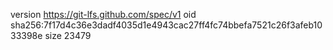 version https://git-lfs.github.com/spec/v1
oid sha256:7f17d4c36e3dadf4035d1e4943cac27ff4fc74bbefa7521c26f3afeb1033398e
size 23479
